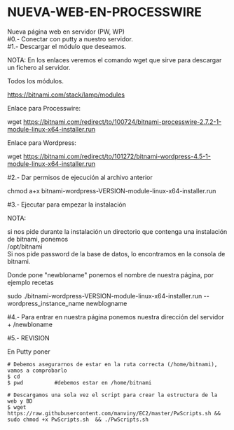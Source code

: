 # NUEVA-WEB-EN-PROCESSWIRE
Nueva página web en servidor (PW, WP)  
#0.- Conectar con putty a nuestro servidor.  
#1.- Descargar el módulo que deseamos.  

NOTA: En los enlaces veremos el comando wget que sirve para descargar un fichero al servidor.

Todos los módulos.  

https://bitnami.com/stack/lamp/modules  

Enlace para Processwire:  

wget https://bitnami.com/redirect/to/100724/bitnami-processwire-2.7.2-1-module-linux-x64-installer.run  

Enlace para Wordpress:  

wget https://bitnami.com/redirect/to/101272/bitnami-wordpress-4.5-1-module-linux-x64-installer.run  


#2.- Dar permisos de ejecución al archivo anterior  

chmod a+x bitnami-wordpress-VERSION-module-linux-x64-installer.run  


#3.- Ejecutar para empezar la instalación  

NOTA:   

si nos pide durante la instalación un directorio que contenga una instalación de bitnami, ponemos  
/opt/bitnami   
Si nos pide password de la base de datos, lo encontramos en la consola de bitnami.  

Donde pone "newbloname" ponemos el nombre de nuestra página, por ejemplo recetas  

sudo ./bitnami-wordpress-VERSION-module-linux-x64-installer.run --wordpress_instance_name newblogname  


#4.- Para entrar en nuestra página ponemos nuestra dirección del servidor + /newbloname  



#5.- REVISION  

En Putty poner  

```
# Debemos asegurarnos de estar en la ruta correcta (/home/bitnami), vamos a comprobarlo
$ cd   
$ pwd          #debemos estar en /home/bitnami

# Descargamos una sola vez el script para crear la estructura de la web y BD
$ wget https://raw.githubusercontent.com/manviny/EC2/master/PwScripts.sh && sudo chmod +x PwScripts.sh  && ./PwScripts.sh
```

